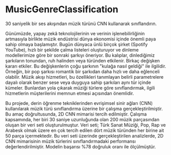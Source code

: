 # MusicGenreClassification
30 saniyelik bir ses akışından müzik türünü CNN kullanarak sınıflandırın.

Günümüzde, yapay zekâ teknolojilerinin ve verinin işlenebilirliğinin artmasıyla birlikte müzik endüstrisi dünya ekonomisi içinde önemli paya sahip olmaya başlamıştır. Bugün dünyaca ünlü birçok şirket (Spotify YouTube), hızlı bir şekilde çalma listeleri oluşturuyor ve dinleme modellerimize göre bir sonraki şarkıyı öneriyor. Bu kalıplar, dinlediğimiz şarkıların tonundan, ruh halinden veya türünden etkilenir. Birkaç değişken kararı etkiler. Bu değişkenlerin çoğu şarkının "kulağa nasıl geldiği" ile ilgilidir. Örneğin, bir pop şarkısı romantik bir şarkıdan daha hızlı ve daha eğlenceli olabilir. Müzik akışı hizmetleri, bu özellikleri tanımlayan belirli parametrelere dayalı olarak benzer sese veya duyguya sahip şarkıları aynı tür içinde kümeler. Bunlardan yola çıkarak müziği türlere göre sınıflandırmak, ilgili hizmetlerin müşterilerini memnun etmesi açısından önemlidir.

Bu projede, derin öğrenme tekniklerinden evrişimsel sinir ağları (CNN) kullanılarak müzik türü sınıflandırma üzerine bir çalışma gerçekleştirilmiştir. Bu amaç doğrultusunda, 2D CNN mimarisi tercih edilmiştir. Çalışma kapsamında, her biri 30 saniye uzunluğunda olan 200 müzik parçasından oluşan bir veri seti oluşturulmuştur. Veri seti; Türk Sanat Müziği, Pop, Rap ve Arabesk olmak üzere en çok tercih edilen dört müzik türünden her birine ait 50 parça içermektedir. Bu veri seti üzerinde gerçekleştirilen analizlerde, 2D CNN mimarisinin müzik türlerini sınıflandırmadaki performansı değerlendirilmiştir. Modelin başarısı %78 doğruluk oranı ile ölçülmüştür. 
